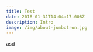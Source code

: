```yaml
---
title: Test
date: 2018-01-31T14:04:17.008Z
description: Intro
image: /img/about-jumbotron.jpg
---
```

asd
